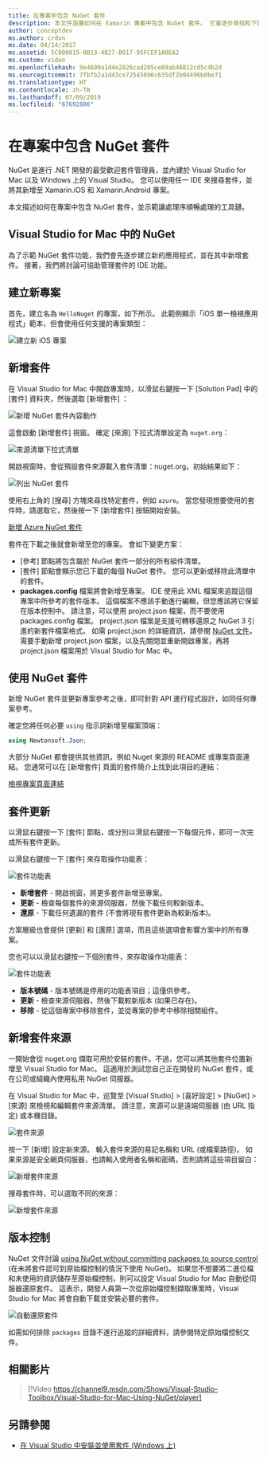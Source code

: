 ```yaml
---
title: 在專案中包含 NuGet 套件
description: 本文件涵蓋如何在 Xamarin 專案中包含 NuGet 套件。 它會逐步尋找和下載套件，以及介紹 IDE 整合功能。
author: conceptdev
ms.author: crdun
ms.date: 04/14/2017
ms.assetid: 5C800815-0B13-4B27-B017-95FCEF1A0EA2
ms.custom: video
ms.openlocfilehash: 9e4699a1d4e2826cad205ce89ab46812cd5c4b2d
ms.sourcegitcommit: 7fbfb2a1d43ce72545096c635df2b04496b0be71
ms.translationtype: HT
ms.contentlocale: zh-TW
ms.lasthandoff: 07/09/2019
ms.locfileid: "67692806"
---
```

# <a name="include-a-nuget-package-in-your-project"></a>在專案中包含 NuGet 套件

NuGet 是進行 .NET 開發的最受歡迎套件管理員，並內建於 Visual Studio for Mac 以及 Windows 上的 Visual Studio。 您可以使用任一 IDE 來搜尋套件，並將其新增至 Xamarin.iOS 和 Xamarin.Android 專案。

本文描述如何在專案中包含 NuGet 套件，並示範讓處理序順暢處理的工具鏈。

## <a name="nuget-in-visual-studio-for-mac"></a>Visual Studio for Mac 中的 NuGet

為了示範 NuGet 套件功能，我們會先逐步建立新的應用程式，並在其中新增套件。 接著，我們將討論可協助管理套件的 IDE 功能。

## <a name="create-a-new-project"></a>建立新專案

首先，建立名為 `HelloNuget` 的專案，如下所示。 此範例顯示「iOS 單一檢視應用程式」範本，但會使用任何支援的專案類型：

![建立新 iOS 專案](media/nuget-walkthrough-NewProject.png)

## <a name="adding-a-package"></a>新增套件

在 Visual Studio for Mac 中開啟專案時，以滑鼠右鍵按一下 [Solution Pad]  中的 [套件]  資料夾，然後選取 [新增套件]  ：

![新增 NuGet 套件內容動作](media/nuget-walkthrough-PackagesMenu.png)

這會啟動 [新增套件]  視窗。 確定 [來源] 下拉式清單設定為 `nuget.org`：

![來源清單下拉式清單](media/nuget-walkthrough-Source.png)

開啟視窗時，會從預設套件來源載入套件清單：nuget.org。初始結果如下：

![列出 NuGet 套件](media/nuget-walkthrough-AddPackages1.png)

使用右上角的 [搜尋] 方塊來尋找特定套件，例如 `azure`。 當您發現想要使用的套件時，請選取它，然後按一下 [新增套件]  按鈕開始安裝。

[新增 Azure NuGet 套件](media/nuget-walkthrough-AddPackages2.png)

套件在下載之後就會新增至您的專案。 會如下變更方案：

* [參考]  節點將包含屬於 NuGet 套件一部分的所有組件清單。
* [套件]  節點會顯示您已下載的每個 NuGet 套件。 您可以更新或移除此清單中的套件。
* **packages.config** 檔案將會新增至專案。 IDE 使用此 XML 檔案來追蹤這個專案中所參考的套件版本。 這個檔案不應該手動進行編輯，但您應該將它保留在版本控制中。 請注意，可以使用 project.json 檔案，而不要使用 packages.config 檔案。 project.json 檔案是支援可轉移還原之 NuGet 3 引進的新套件檔案格式。 如需 project.json 的詳細資訊，請參閱 [NuGet 文件](https://docs.microsoft.com/NuGet/Schema/Project-Json)。 需要手動新增 project.json 檔案，以及先關閉並重新開啟專案，再將 project.json 檔案用於 Visual Studio for Mac 中。

## <a name="using-nuget-packages"></a>使用 NuGet 套件

新增 NuGet 套件並更新專案參考之後，即可針對 API 進行程式設計，如同任何專案參考。

確定您將任何必要 `using` 指示詞新增至檔案頂端：

```csharp
using Newtonsoft.Json;
```

大部分 NuGet 都會提供其他資訊，例如 Nuget 來源的 README 或專案頁面連結。 您通常可以在 [新增套件] 頁面的套件簡介上找到此項目的連結：

[檢視專案頁面連結](media/nuget-walkthrough-project-page.png)

<a name="Package_Updates" class="injected"></a>

## <a name="package-updates"></a>套件更新

以滑鼠右鍵按一下 [套件]  節點，或分別以滑鼠右鍵按一下每個元件，即可一次完成所有套件更新。

以滑鼠右鍵按一下 [套件]  來存取操作功能表：

![套件功能表](media/nuget-walkthrough-PackagesMenu.png)

* **新增套件** - 開啟視窗，將更多套件新增至專案。
* **更新** - 檢查每個套件的來源伺服器，然後下載任何較新版本。
* **還原** - 下載任何遺漏的套件 (不會將現有套件更新為較新版本)。

方案層級也會提供 [更新] 和 [還原] 選項，而且這些選項會影響方案中的所有專案。

您也可以以滑鼠右鍵按一下個別套件，來存取操作功能表：

![套件功能表](media/nuget-walkthrough-PackageMenu.png)

* **版本號碼** - 版本號碼是停用的功能表項目；這僅供參考。
* **更新** - 檢查來源伺服器，然後下載較新版本 (如果已存在)。
* **移除** - 從這個專案中移除套件，並從專案的參考中移除相關組件。

## <a name="adding-package-sources"></a>新增套件來源

一開始會從 nuget.org 擷取可用於安裝的套件。不過，您可以將其他套件位置新增至 Visual Studio for Mac。 這適用於測試您自己正在開發的 NuGet 套件，或在公司或組織內使用私用 NuGet 伺服器。

在 Visual Studio for Mac 中，巡覽至 [Visual Studio] > [喜好設定] > [NuGet] > [來源]  來檢視和編輯套件來源清單。 請注意，來源可以是遠端伺服器 (由 URL 指定) 或本機目錄。

![套件來源](media/nuget-walkthrough-PackageSource.png)

按一下 [新增]  設定新來源。 輸入套件來源的易記名稱和 URL (或檔案路徑)。 如果來源是安全網頁伺服器，也請輸入使用者名稱和密碼，否則請將這些項目留白：

![新增套件來源](media/nuget-walkthrough-PackageSource2.png)

搜尋套件時，可以選取不同的來源：

![新增套件來源](media/nuget-walkthrough-PackageSource3.png)

## <a name="version-control"></a>版本控制

NuGet 文件討論 [using NuGet without committing packages to source control](/nuget/consume-packages/packages-and-source-control) (在未將套件認可到原始檔控制的情況下使用 NuGet)。 如果您不想要將二進位檔和未使用的資訊儲存至原始檔控制，則可以設定 Visual Studio for Mac 自動從伺服器還原套件。 這表示，開發人員第一次從原始檔控制擷取專案時，Visual Studio for Mac 將會自動下載並安裝必要的套件。

![自動還原套件](media/nuget-walkthrough-AutoRestore.png)

如需如何排除 `packages` 目錄不進行追蹤的詳細資料，請參閱特定原始檔控制文件。

## <a name="related-video"></a>相關影片

> [!Video https://channel9.msdn.com/Shows/Visual-Studio-Toolbox/Visual-Studio-for-Mac-Using-NuGet/player]

## <a name="see-also"></a>另請參閱

* [在 Visual Studio 中安裝並使用套件 (Windows 上)](/nuget/quickstart/install-and-use-a-package-in-visual-studio)
